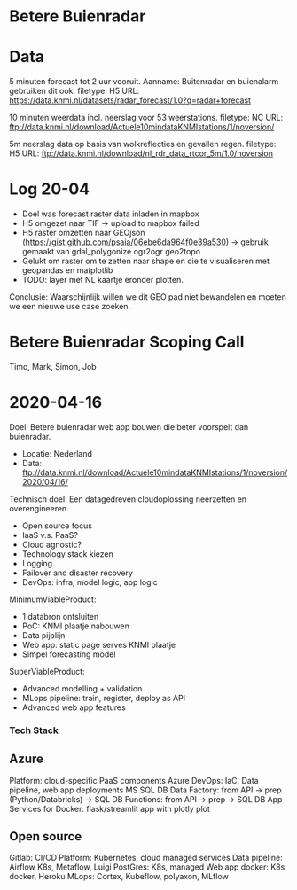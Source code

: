 # Betere Buienradar

# Data

5 minuten forecast tot 2 uur vooruit. 
Aanname: Buitenradar en buienalarm gebruiken dit ook. 
filetype: H5
URL: https://data.knmi.nl/datasets/radar_forecast/1.0?q=radar+forecast

10 minuten weerdata incl. neerslag voor 53 weerstations. 
filetype: NC
URL: ftp://data.knmi.nl/download/Actuele10mindataKNMIstations/1/noversion/

5m neerslag data op basis van wolkreflecties en gevallen regen. 
filetype: H5
URL: ftp://data.knmi.nl/download/nl_rdr_data_rtcor_5m/1.0/noversion

# Log 20-04

- Doel was forecast raster data inladen in mapbox
- H5 omgezet naar TIF -> upload to mapbox failed
- H5 raster omzetten naar GEOjson (https://gist.github.com/psaia/06ebe6da964f0e39a530) -> gebruik gemaakt van gdal_polygonize ogr2ogr geo2topo
- Gelukt om raster om te zetten naar shape en die te visualiseren met geopandas en matplotlib
- TODO: layer met NL kaartje eronder plotten. 

Conclusie: Waarschijnlijk willen we dit GEO pad niet bewandelen en moeten we een nieuwe use case zoeken. 

# Betere Buienradar Scoping Call
Timo, Mark, Simon, Job

# 2020-04-16

Doel: Betere buienradar web app bouwen die beter voorspelt dan buienradar. 
- Locatie: Nederland
- Data: ftp://data.knmi.nl/download/Actuele10mindataKNMIstations/1/noversion/2020/04/16/ 

Technisch doel: Een datagedreven cloudoplossing neerzetten en overengineeren. 
- Open source focus
- IaaS v.s. PaaS?
- Cloud agnostic?
- Technology stack kiezen
- Logging
- Failover and disaster recovery
- DevOps: infra, model logic, app logic

MinimumViableProduct: 
- 1 databron ontsluiten
- PoC: KNMI plaatje nabouwen
- Data pijplijn
- Web app: static page serves KNMI plaatje
- Simpel forecasting model 

SuperViableProduct:
- Advanced modelling + validation
- MLops pipeline: train, register, deploy as API
- Advanced web app features

### Tech Stack

## Azure

Platform: cloud-specific PaaS components
Azure DevOps: IaC, Data pipeline, web app deployments
MS SQL DB
Data Factory: from API -> prep (Python/Databricks) -> SQL DB 
Functions: from API -> prep -> SQL DB
App Services for Docker: flask/streamlit app with plotly plot

## Open source

Gitlab:  CI/CD
Platform: Kubernetes, cloud managed services
Data pipeline: Airflow K8s, Metaflow, Luigi
PostGres: K8s, managed
Web app docker: K8s docker, Heroku
MLops: Cortex, Kubeflow, polyaxon, MLflow